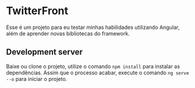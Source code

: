 # TwitterFront

Esse é um projeto para eu testar minhas habilidades utilizando Angular, além de aprender novas bibliotecas do framework.

## Development server

Baixe ou clone o projeto, utilize o comando `npm install` para instalar as dependências. Assim que o processo acabar, execute o comando `ng serve --o` para iniciar o projeto.

